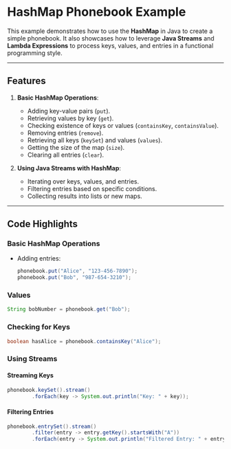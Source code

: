 # HashMap Phonebook Example

This example demonstrates how to use the **HashMap** in Java to create a simple phonebook. It also showcases how to leverage **Java Streams** and **Lambda Expressions** to process keys, values, and entries in a functional programming style.

---

## **Features**
1. **Basic HashMap Operations**:
   - Adding key-value pairs (`put`).
   - Retrieving values by key (`get`).
   - Checking existence of keys or values (`containsKey`, `containsValue`).
   - Removing entries (`remove`).
   - Retrieving all keys (`keySet`) and values (`values`).
   - Getting the size of the map (`size`).
   - Clearing all entries (`clear`).

2. **Using Java Streams with HashMap**:
   - Iterating over keys, values, and entries.
   - Filtering entries based on specific conditions.
   - Collecting results into lists or new maps.

---

## **Code Highlights**

### Basic HashMap Operations
- Adding entries:
  ```java
  phonebook.put("Alice", "123-456-7890");
  phonebook.put("Bob", "987-654-3210");

### Values
```java
String bobNumber = phonebook.get("Bob");
```
### Checking for Keys
```java
boolean hasAlice = phonebook.containsKey("Alice");
```
### Using Streams
#### Streaming Keys
```java
phonebook.keySet().stream()
        .forEach(key -> System.out.println("Key: " + key));
```
#### Filtering Entries
```java
phonebook.entrySet().stream()
        .filter(entry -> entry.getKey().startsWith("A"))
        .forEach(entry -> System.out.println("Filtered Entry: " + entry.getKey()
```
